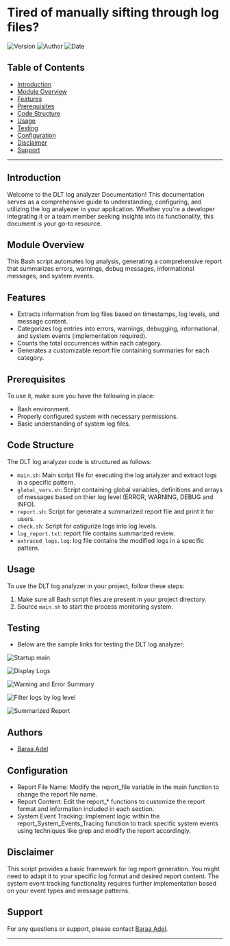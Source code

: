 # Tired of manually sifting through log files?


![Version](https://img.shields.io/badge/Version-1-brightgreen)
![Author](https://img.shields.io/badge/Authors-Baraa%20Adel-blue)
![Date](https://img.shields.io/badge/Date-10%20April%202024-orange)

## Table of Contents

- [Introduction](#introduction)
- [Module Overview](#module-overview)
- [Features](#features)
- [Prerequisites](#prerequisites)
- [Code Structure](#code-structure)
- [Usage](#usage)
- [Testing](#testing)
- [Configuration](#configuration)
- [Disclaimer](#disclaimer)
- [Support](#support)

---

## Introduction

Welcome to the DLT log analyzer Documentation! This documentation serves as a comprehensive guide to understanding, configuring, and utilizing the log analyezer in your application. Whether you're a developer integrating it or a team member seeking insights into its functionality, this document is your go-to resource.

## Module Overview

This Bash script automates log analysis, generating a comprehensive report that summarizes errors, warnings, debug messages, informational messages, and system events.

## Features

- Extracts information from log files based on timestamps, log levels, and message content.
- Categorizes log entries into errors, warnings, debugging, informational, and system events (implementation required).
- Counts the total occurrences within each category.
- Generates a customizable report file containing summaries for each category.

## Prerequisites

To use it, make sure you have the following in place:
- Bash environment.
- Properly configured system with necessary permissions.
- Basic understanding of system log files.

## Code Structure

The DLT log analyzer code is structured as follows:
- `main.sh`: Main script file for executing the log analyzer and extract logs in a specific pattern.
- `global_vars.sh`: Script containing global variables, definitions and arrays of messages based on thier log level (ERROR, WARNING, DEBUG and INFO).
- `report.sh`: Script for generate a summarized report file and print it for users.
- `check.sh`: Script for catigurize logs into log levels.
- `log_report.txt`: report file contains summarized review.
- `extraced_logs.log`: log file contains the modified logs in a specific pattern.


## Usage

To use the DLT log analyzer in your project, follow these steps:
1. Make sure all Bash script files are present in your project directory.
2. Source `main.sh` to start the process monitoring system.


## Testing

- Below are the sample links for testing the DLT log analyzer:

![Startup main](https://drive.google.com/uc?export=view&id=1mxya2DXqMN4bObJXuLQC1h_lO3hxBNqM)

![Display Logs](https://drive.google.com/uc?export=view&id=1I95su4TuTpTvm53YQlT1gMQEZU6BlKno)

![Warning and Error Summary](https://drive.google.com/uc?export=view&id=1lH9m55CvMfEIcyam22oIxBr0ymVB3HMq)

![Filter logs by log level](https://drive.google.com/uc?export=view&id=1-Q0-3Pm2zVhDiz8e8ZDEWUMsF5R1LML3)

![Summarized Report](https://drive.google.com/uc?export=view&id=1tLh-1uMbVDlIlGl1BKIk-6-kllNO4kzF)



## Authors

- [Baraa Adel](https://www.github.com/kayedhom)

## Configuration

- Report File Name: Modify the report_file variable in the main function to change the report file name.
- Report Content: Edit the report_* functions to customize the report format and information included in each section.
- System Event Tracking: Implement logic within the report_System_Events_Tracing function to track specific system events using techniques like grep and modify the report accordingly.


## Disclaimer

This script provides a basic framework for log report generation. You might need to adapt it to your specific log format and desired report content. The system event tracking functionality requires further implementation based on your event types and message patterns.

## Support

For any questions or support, please contact [Baraa Adel](mailto:braaadel78@gmail.com).

---
